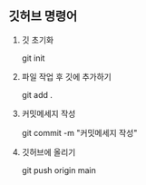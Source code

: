 깃허브 명령어
----------

1. 깃 초기화

    git init

2. 파일 작업 후 깃에 추가하기

    git add .

3. 커밋메세지 작성

    git commit -m "커밋메세지 작성"

4. 깃허브에 올리기

    git push origin main